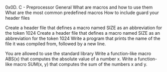 0x0D. C - Preprocessor
General
What are macros and how to use them
What are the most common predefined macros
How to include guard your header files

Create a header file that defines a macro named SIZE as an abbreviation for the token 1024
Create a header file that defines a macro named SIZE as an abbreviation for the token 1024
Write a program that prints the name of the file it was compiled from, followed by a new line.

You are allowed to use the standard library
Write a function-like macro ABS(x) that computes the absolute value of a number x.
Write a function-like macro SUM(x, y) that computes the sum of the numbers x and y.

